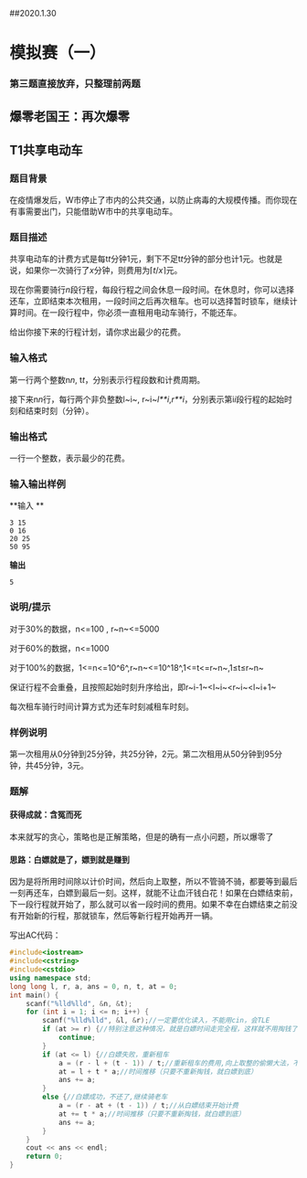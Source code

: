 ##2020.1.30

# 模拟赛（一）

### 第三题直接放弃，只整理前两题

## 爆零老国王：再次爆零

## T1共享电动车

### 题目背景

在疫情爆发后，W市停止了市内的公共交通，以防止病毒的大规模传播。而你现在有事需要出门，只能借助W市中的共享电动车。

### 题目描述

共享电动车的计费方式是每t*t*分钟1元，剩下不足t*t*分钟的部分也计1元。也就是说，如果你一次骑行了*x*分钟，则费用为⌈*t*/*x*⌉元。

现在你需要骑行*n*段行程，每段行程之间会休息一段时间。在休息时，你可以选择还车，立即结束本次租用，一段时间之后再次租车。也可以选择暂时锁车，继续计算时间。在一段行程中，你必须一直租用电动车骑行，不能还车。

给出你接下来的行程计划，请你求出最少的花费。

### 输入格式

第一行两个整数n*n*, t*t*，分别表示行程段数和计费周期。

接下来n*n*行，每行两个非负整数l~i~, r~i~*l**i*,*r**i*，分别表示第i*i*段行程的起始时刻和结束时刻（分钟）。

### 输出格式

一行一个整数，表示最少的花费。

### 输入输出样例

**输入 **

```
3 15
0 16
20 25
50 95
```

**输出**

```
5
```

### 说明/提示

对于30%的数据，n<=100 , r~n~<=5000

对于60%的数据，n<=1000

对于100%的数据，1<=n<=10^6^,r~n~<=10^18^,1<=t<=r~n~,1≤t≤r~n~

保证行程不会重叠，且按照起始时刻升序给出，即r~i-1~<l~i~<r~i~<l~i+1~

每次租车骑行时间计算方式为还车时刻减租车时刻。

### 样例说明

第一次租用从0分钟到25分钟，共25分钟，2元。第二次租用从50分钟到95分钟，共45分钟，3元。

### 题解

#### 获得成就：含冤而死

本来就写的贪心，策略也是正解策略，但是的确有一点小问题，所以爆零了

#### 思路：白嫖就是了，嫖到就是赚到

因为是将所用时间除以计价时间，然后向上取整，所以不管骑不骑，都要等到最后一刻再还车，白嫖到最后一刻。这样，就能不让血汗钱白花！如果在白嫖结束前，下一段行程就开始了，那么就可以省一段时间的费用。如果不幸在白嫖结束之前没有开始新的行程，那就锁车，然后等新行程开始再开一辆。

写出AC代码：

```c++
#include<iostream>
#include<cstring>
#include<cstdio>
using namespace std;
long long l, r, a, ans = 0, n, t, at = 0;
int main() {
	scanf("%lld%lld", &n, &t);
	for (int i = 1; i <= n; i++) {
		scanf("%lld%lld", &l, &r);//一定要优化读入，不能用cin，会TLE
		if (at >= r) {//特别注意这种情况，就是白嫖时间走完全程，这样就不用掏钱了
			continue;
		}
		if (at <= l) {//白嫖失败，重新租车
			a = (r - l + (t - 1)) / t;//重新租车的费用,向上取整的偷懒大法，不用double就能解决
			at = l + t * a;//时间推移（只要不重新掏钱，就白嫖到底）
			ans += a;
		}
		else {//白嫖成功，不还了,继续骑老车
			a = (r - at + (t - 1)) / t;//从白嫖结束开始计费
			at += t * a;//时间推移（只要不重新掏钱，就白嫖到底）
			ans += a;
		}
	}
	cout << ans << endl;
	return 0;
}
```

